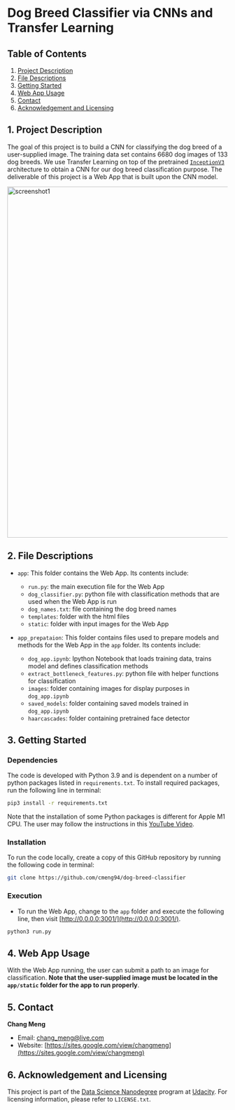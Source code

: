 # Dog Breed Classifier via CNNs and Transfer Learning

## Table of Contents
1. [Project Description](#intro)
2. [File Descriptions](#files)
3. [Getting Started](#start)
4. [Web App Usage](#use)
5. [Contact](#contact)
6. [Acknowledgement and Licensing](#acknowledge)


<a id='intro'></a>
## 1. Project Description
The goal of this project is to build a CNN for classifying the dog breed of a user-supplied image. The training data set contains 6680 dog images of 133 dog breeds. We use Transfer Learning on top of the pretrained [`InceptionV3`](https://cloud.google.com/tpu/docs/inception-v3-advanced) architecture to obtain a CNN for our dog breed classification purpose. The deliverable of this project is a Web App that is built upon the CNN model.

<img width="800" alt="screenshot1" src="https://user-images.githubusercontent.com/11303419/131235836-0e496cd9-0556-4ab8-8e8c-29d0ae4da98b.png">


<a id='files'></a>
## 2. File Descriptions
* `app`: This folder contains the Web App. Its contents include:
	- `run.py`: the main execution file for the Web App
	- `dog_classifier.py`: python file with classification methods that are used when the Web App is run
	- `dog_names.txt`: file containing the dog breed names
	- `templates`: folder with the html files
	- `static`: folder with input images for the Web App

* `app_prepataion`: This folder contains files used to prepare models and methods for the Web App in the `app` folder. Its contents include:
	- `dog_app.ipynb`: Ipython Notebook that loads training data, trains model and defines classification methods
	- `extract_bottleneck_features.py`: python file with helper functions for classification
	- `images`: folder containing images for display purposes in `dog_app.ipynb`
	- `saved_models`: folder containing saved models trained in `dog_app.ipynb`
	- `haarcascades`: folder containing pretrained face detector  


<a id='start'></a>
## 3. Getting Started
### Dependencies
The code is developed with Python 3.9 and is dependent on a number of python packages listed in `requirements.txt`. To install required packages, run the following line in terminal:
```sh
pip3 install -r requirements.txt
```
Note that the installation of some Python packages is different for Apple M1 CPU. The user may follow the instructions in this [YouTube Video](https://youtu.be/_CO-ND1FTOU).

### Installation
To run the code locally, create a copy of this GitHub repository by running the following code in terminal:
```sh
git clone https://github.com/cmeng94/dog-breed-classifier
```
### Execution
* To run the Web App, change to the `app` folder and execute the following line, then visit [http://0.0.0.0:3001/](http://0.0.0.0:3001/).
```sh
python3 run.py
```

<a id='use'></a>
## 4. Web App Usage
With the Web App running, the user can submit a path to an image for classification. **Note that the user-supplied image must be located in the `app/static` folder for the app to run properly**.

 

<a id='contact'></a>
## 5. Contact
**Chang Meng**
* Email: chang_meng@live.com
* Website: [https://sites.google.com/view/changmeng](https://sites.google.com/view/changmeng)

<a id='acknowledge'></a>
## 6. Acknowledgement and Licensing
This project is part of the [Data Science Nanodegree](https://www.udacity.com/course/data-scientist-nanodegree--nd025) program at [Udacity](https://www.udacity.com/). For licensing information, please refer to `LICENSE.txt`.

